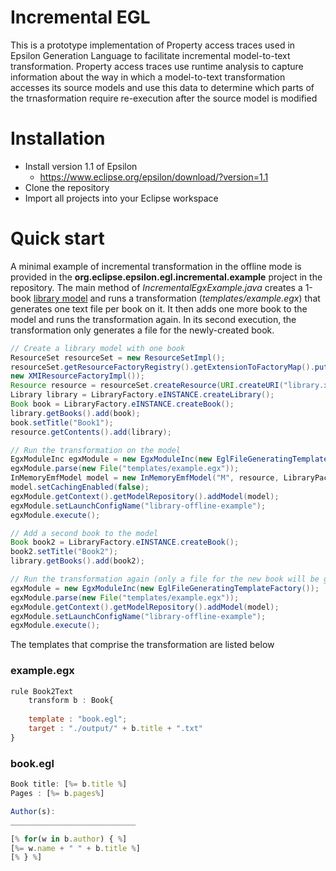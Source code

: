 # Incremental EGL
This is a prototype implementation of Property access traces used in Epsilon Generation Language to facilitate incremental model-to-text transformation. Property access traces use runtime analysis to capture information about the way in which a model-to-text transformation accesses its source models and use this data to determine which parts of the trnasformation require re-execution after the source model is modified

# Installation

* Install version 1.1 of Epsilon
  * https://www.eclipse.org/epsilon/download/?version=1.1
* Clone the repository
* Import all projects into your Eclipse workspace

# Quick start
A minimal example of incremental transformation in the offline mode is provided in the **org.eclipse.epsilon.egl.incremental.example** project in the repository. The main method of *IncrementalEgxExample.java* creates a 1-book [library model](help.eclipse.org/juno/topic/org.eclipse.emf.doc/tutorials/clibmod/clibmod.html) and runs a transformation (*templates/example.egx*) that generates one text file per book on it. It then adds one more book to the model and runs the transformation again. In its second execution, the transformation only generates a file for the newly-created book.

```java
// Create a library model with one book
ResourceSet resourceSet = new ResourceSetImpl();
resourceSet.getResourceFactoryRegistry().getExtensionToFactoryMap().put("*", 
new XMIResourceFactoryImpl());
Resource resource = resourceSet.createResource(URI.createURI("library.xmi"));
Library library = LibraryFactory.eINSTANCE.createLibrary();
Book book = LibraryFactory.eINSTANCE.createBook();
library.getBooks().add(book);
book.setTitle("Book1");
resource.getContents().add(library);

// Run the transformation on the model
EgxModuleInc egxModule = new EgxModuleInc(new EglFileGeneratingTemplateFactory());
egxModule.parse(new File("templates/example.egx"));
InMemoryEmfModel model = new InMemoryEmfModel("M", resource, LibraryPackage.eINSTANCE);
model.setCachingEnabled(false);
egxModule.getContext().getModelRepository().addModel(model);
egxModule.setLaunchConfigName("library-offline-example");
egxModule.execute();

// Add a second book to the model
Book book2 = LibraryFactory.eINSTANCE.createBook();
book2.setTitle("Book2");
library.getBooks().add(book2);

// Run the transformation again (only a file for the new book will be generated)
egxModule = new EgxModuleInc(new EglFileGeneratingTemplateFactory());
egxModule.parse(new File("templates/example.egx"));
egxModule.getContext().getModelRepository().addModel(model);
egxModule.setLaunchConfigName("library-offline-example");
egxModule.execute();
```

The templates that comprise the transformation are listed below

### example.egx
```javascript
rule Book2Text 
	transform b : Book{
	
	template : "book.egl";
	target : "./output/" + b.title + ".txt"
}
```

### book.egl
```javascript
Book title: [%= b.title %]
Pages : [%= b.pages%]

Author(s):
____________________________

[% for(w in b.author) { %]
[%= w.name + " " + b.title %]
[% } %]
```
	
  
